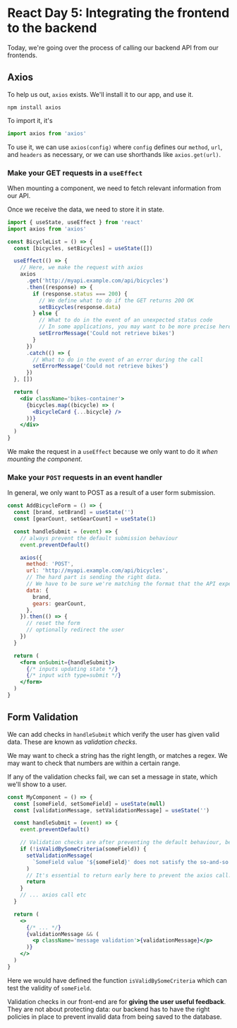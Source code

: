 # React Day 5: Integrating the frontend to the backend

Today, we're going over the process of calling our backend API from our frontends.

## Axios

To help us out, `axios` exists. We'll install it to our app, and use it.

```
npm install axios
```

To import it, it's

```jsx
import axios from 'axios'
```

To use it, we can use `axios(config)` where `config` defines our `method`, `url`, and `headers` as necessary,
or we can use shorthands like `axios.get(url)`.

### Make your GET requests in a `useEffect`

When mounting a component, we need to fetch relevant information from our API.

Once we receive the data, we need to store it in state.

```jsx
import { useState, useEffect } from 'react'
import axios from 'axios'

const BicycleList = () => {
  const [bicycles, setBicycles] = useState([])

  useEffect(() => {
    // Here, we make the request with axios
    axios
      .get('http://myapi.example.com/api/bicycles')
      .then((response) => {
        if (response.status === 200) {
          // We define what to do if the GET returns 200 OK
          setBicycles(response.data)
        } else {
          // What to do in the event of an unexpected status code
          // In some applications, you may want to be more precise here, and handle 404, 401, 201 etc differently.
          setErrorMessage('Could not retrieve bikes')
        }
      })
      .catch(() => {
        // What to do in the event of an error during the call
        setErrorMessage('Could not retrieve bikes')
      })
  }, [])

  return (
    <div className='bikes-container'>
      {bicycles.map((bicycle) => (
        <BicycleCard {...bicycle} />
      ))}
    </div>
  )
}
```

We make the request in a `useEffect` because we only want to do it _when mounting the component_.

### Make your `POST` requests in an event handler

In general, we only want to POST as a result of a user form submission.

```jsx
const AddBicycleForm = () => {
  const [brand, setBrand] = useState('')
  const [gearCount, setGearCount] = useState(1)

  const handleSubmit = (event) => {
    // always prevent the default submission behaviour
    event.preventDefault()

    axios({
      method: 'POST',
      url: 'http://myapi.example.com/api/bicycles',
      // The hard part is sending the right data.
      // We have to be sure we're matching the format that the API expects.
      data: {
        brand,
        gears: gearCount,
      },
    }).then(() => {
      // reset the form
      // optionally redirect the user
    })
  }

  return (
    <form onSubmit={handleSubmit}>
      {/* inputs updating state */}
      {/* input with type=submit */}
    </form>
  )
}
```

## Form Validation

We can add checks in `handleSubmit` which verify the user has given valid data.
These are known as _validation checks_.

We may want to check a string has the right length, or matches a regex.
We may want to check that numbers are within a certain range.

If any of the validation checks fail, we can set a message in state, which we'll show to a user.

```jsx
const MyComponent = () => {
  const [someField, setSomeField] = useState(null)
  const [validationMessage, setValidationMessage] = useState('')

  const handleSubmit = (event) => {
    event.preventDefault()

    // Validation checks are after preventing the default behaviour, before the axios call
    if (!isValidBySomeCriteria(someField)) {
      setValidationMessage(
        `SomeField value '${someField}' does not satisfy the so-and-so criterion.`
      )
      // It's essential to return early here to prevent the axios call.
      return
    }
    // ... axios call etc
  }

  return (
    <>
      {/* ... */}
      {validationMessage && (
        <p className='message validation'>{validationMessage}</p>
      )}
    </>
  )
}
```

Here we would have defined the function `isValidBySomeCriteria` which can test the validity of `someField`.

Validation checks in our front-end are for **giving the user useful feedback**.
They are not about protecting data: our backend has to have the right policies in place to prevent invalid data from being saved to the database.
